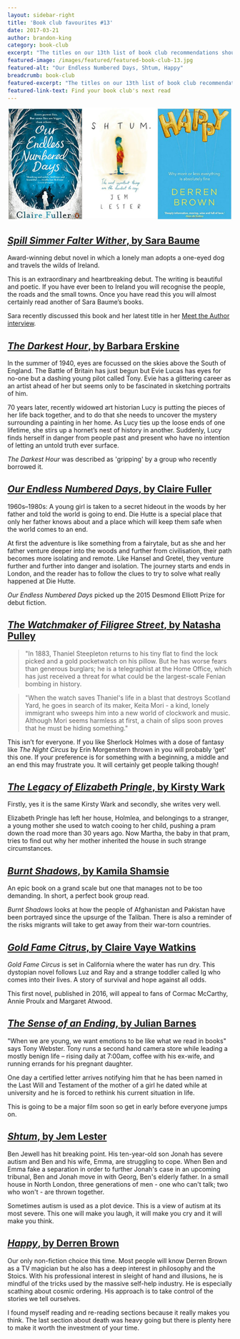 ```yaml
---
layout: sidebar-right
title: 'Book club favourites #13'
date: 2017-03-21
author: brandon-king
category: book-club
excerpt: "The titles on our 13th list of book club recommendations shouldn't be unlucky choices for your group."
featured-image: /images/featured/featured-book-club-13.jpg
featured-alt: "Our Endless Numbered Days, Shtum, Happy"
breadcrumb: book-club
featured-excerpt: "The titles on our 13th list of book club recommendations shouldn't be unlucky choices for your group."
featured-link-text: Find your book club's next read
---
```


![Our Endless Numbered Days, Shtum, Happy](/images/featured/featured-book-club-13.jpg)

## [<cite>Spill Simmer Falter Wither</cite>, by Sara Baume](https://suffolk.spydus.co.uk/cgi-bin/spydus.exe/ENQ/OPAC/BIBENQ?BRN=1831875)

Award-winning debut novel in which a lonely man adopts a one-eyed dog and travels the wilds of Ireland.

This is an extraordinary and heartbreaking debut. The writing is beautiful and poetic. If you have ever been to Ireland you will recognise the people, the roads and the small towns. Once you have read this you will almost certainly read another of Sara Baume’s books.

Sara recently discussed this book and her latest title in her [Meet the Author interview](/new-suggestions/meet-the-author/meet-the-author-sara-baume/).

## [<cite>The Darkest Hour</cite>, by Barbara Erskine](https://suffolk.spydus.co.uk/cgi-bin/spydus.exe/ENQ/OPAC/BIBENQ?BRN=1727075)

In the summer of 1940, eyes are focussed on the skies above the South of England. The Battle of Britain has just begun but Evie Lucas has eyes for no-one but a dashing young pilot called Tony. Evie has a glittering career as an artist ahead of her but seems only to be fascinated in sketching portraits of him.

70 years later, recently widowed art historian Lucy is putting the pieces of her life back together, and to do that she needs to uncover the mystery surrounding a painting in her home. As Lucy ties up the loose ends of one lifetime, she stirs up a hornet’s nest of history in another. Suddenly, Lucy finds herself in danger from people past and present who have no intention of letting an untold truth ever surface.

<cite>The Darkest Hour</cite> was described as 'gripping' by a group who recently borrowed it.

## [<cite>Our Endless Numbered Days</cite>, by Claire Fuller](https://suffolk.spydus.co.uk/cgi-bin/spydus.exe/ENQ/OPAC/BIBENQ?BRN=1874228)

1960s–1980s: A young girl is taken to a secret hideout in the woods by her father and told the world is going to end. Die Hutte is a special place that only her father knows about and a place which will keep them safe when the world comes to an end.

At first the adventure is like something from a fairytale, but as she and her father venture deeper into the woods and further from civilisation, their path becomes more isolating and remote. Like Hansel and Gretel, they venture further and further into danger and isolation. The journey starts and ends in London, and the reader has to follow the clues to try to solve what really happened at Die Hutte.

<cite>Our Endless Numbered Days</cite> picked up the 2015 Desmond Elliott Prize for debut fiction.

## [<cite>The Watchmaker of Filigree Street</cite>, by Natasha Pulley](https://suffolk.spydus.co.uk/cgi-bin/spydus.exe/ENQ/OPAC/BIBENQ?BRN=1988890)

> "In 1883, Thaniel Steepleton returns to his tiny flat to find the lock picked and a gold pocketwatch on his pillow. But he has worse fears than generous burglars; he is a telegraphist at the Home Office, which has just received a threat for what could be the largest-scale Fenian bombing in history.

> "When the watch saves Thaniel's life in a blast that destroys Scotland Yard, he goes in search of its maker, Keita Mori - a kind, lonely immigrant who sweeps him into a new world of clockwork and music. Although Mori seems harmless at first, a chain of slips soon proves that he must be hiding something."

This isn’t for everyone. If you like Sherlock Holmes with a dose of fantasy like <cite>The Night Circus</cite> by Erin Morgenstern thrown in you will probably ‘get’ this one. If your preference is for something with a beginning, a middle and an end this may frustrate you. It will certainly get people talking though!

## [<cite>The Legacy of Elizabeth Pringle</cite>, by Kirsty Wark](https://suffolk.spydus.co.uk/cgi-bin/spydus.exe/ENQ/OPAC/BIBENQ?BRN=1649917)

Firstly, yes it is the same Kirsty Wark and secondly, she writes very well.

Elizabeth Pringle has left her house, Holmlea, and belongings to a stranger, a young mother she used to watch cooing to her child, pushing a pram down the road more than 30 years ago. Now Martha, the baby in that pram, tries to find out why her mother inherited the house in such strange circumstances.

## [<cite>Burnt Shadows</cite>, by Kamila Shamsie](https://suffolk.spydus.co.uk/cgi-bin/spydus.exe/ENQ/OPAC/BIBENQ?BRN=453503)

An epic book on a grand scale but one that manages not to be too demanding. In short, a perfect book group read.

<cite>Burnt Shadows</cite> looks at how the people of Afghanistan and Pakistan have been portrayed since the upsurge of the Taliban. There is also a reminder of the risks migrants will take to get away from their war-torn countries.

## [<cite>Gold Fame Citrus</cite>, by Claire Vaye Watkins](https://suffolk.spydus.co.uk/cgi-bin/spydus.exe/ENQ/OPAC/BIBENQ?BRN=1896812)

<cite>Gold Fame Circus</cite> is set in California where the water has run dry. This dystopian novel follows Luz and Ray and a strange toddler called Ig who comes into their lives. A story of survival and hope against all odds.

This first novel, published in 2016, will appeal to fans of Cormac McCarthy, Annie Proulx and Margaret Atwood.

## [<cite>The Sense of an Ending</cite>, by Julian Barnes](https://suffolk.spydus.co.uk/cgi-bin/spydus.exe/ENQ/OPAC/BIBENQ?BRN=248168)

"When we are young, we want emotions to be like what we read in books" says Tony Webster. Tony runs a second hand camera store while leading a mostly benign life – rising daily at 7:00am, coffee with his ex-wife, and running errands for his pregnant daughter.

One day a certified letter arrives notifying him that he has been named in the Last Will and Testament of the mother of a girl he dated while at university and he is forced to rethink his current situation in life.

This is going to be a major film soon so get in early before everyone jumps on.

## [<cite>Shtum</cite>, by Jem Lester](https://suffolk.spydus.co.uk/cgi-bin/spydus.exe/ENQ/OPAC/BIBENQ?BRN=1940512)

Ben Jewell has hit breaking point. His ten-year-old son Jonah has severe autism and Ben and his wife, Emma, are struggling to cope. When Ben and Emma fake a separation in order to further Jonah's case in an upcoming tribunal, Ben and Jonah move in with Georg, Ben's elderly father. In a small house in North London, three generations of men - one who can't talk; two who won't - are thrown together.

Sometimes autism is used as a plot device. This is a view of autism at its most severe. This one will make you laugh, it will make you cry and it will make you think.

## [<cite>Happy</cite>, by Derren Brown](https://suffolk.spydus.co.uk/cgi-bin/spydus.exe/ENQ/OPAC/BIBENQ?BRN=1841991)

Our only non-fiction choice this time. Most people will know Derren Brown as a TV magician but he also has a deep interest in philosophy and the Stoics. With his professional interest in sleight of hand and illusions, he is mindful of the tricks used by the massive self-help industry. He is especially scathing about cosmic ordering. His approach is to take control of the stories we tell ourselves.

I found myself reading and re-reading sections because it really makes you think. The last section about death was heavy going but there is plenty here to make it worth the investment of your time.
